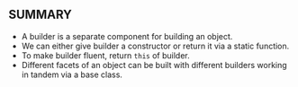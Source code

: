 ## SUMMARY

- A builder is a separate component for building an object.
- We can either give builder a constructor or return it via a static function.
- To make builder fluent, return ```this``` of builder.
- Different facets of an object can be built with different builders working in tandem via a base class.
